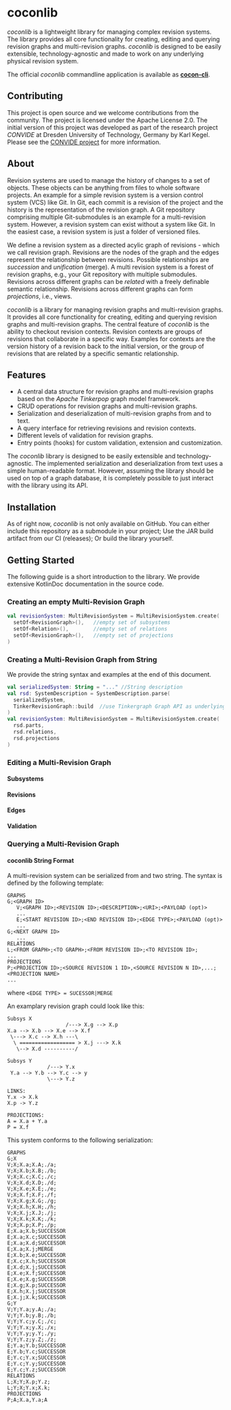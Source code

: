 # coconlib

*coconlib* is a lightweight library for managing complex revision systems. 
The library provides all core functionality for creating, editing and querying revision graphs and multi-revision graphs.
*coconlib* is designed to be easily extensible, technology-agnostic and made to work on any underlying physical revision system.

The official *coconlib* commandline application is available as **[cocon-cli](https://github.com/KKegel/cocon-cli)**.

## Contributing

This project is open source and we welcome contributions from the community.
The project is licensed under the Apache License 2.0.
The initial version of this project was developed as part of the research project *CONVIDE* at Dresden University of Technology, Germany by Karl Kegel.
Please see the [CONVIDE project](https://www.sfb1608.kit.edu/) for more information.

## About

Revision systems are used to manage the history of changes to a set of objects.
These objects can be anything from files to whole software projects.
An example for a simple revision system is a version control system (VCS) like Git.
In Git, each commit is a revision of the project and the history is the representation of the revision graph.
A Git repository comprising multiple Git-submodules is an example for a multi-revision system.
However, a revision system can exist without a system like Git. In the easiest case, a revision system is just a folder of
versioned files.

We define a revision system as a directed acylic graph of revisions - which we call revision graph.
Revisions are the nodes of the graph and the edges represent the relationship between revisions.
Possible relationships are *succession* and *unification* (merge).
A multi revision system is a forest of revision graphs, e.g., your Git repository with multiple submodules.
Revisions across different graphs can be *related* with a freely definable semantic relationship.
Revisions across different graphs can form *projections*, i.e., views.

*coconlib* is a library for managing revision graphs and multi-revision graphs.
It provides all core functionality for creating, editing and querying revision graphs and multi-revision graphs.
The central feature of *coconlib* is the ability to checkout revision contexts.
Revision contexts are groups of revisions that collaborate in a specific way.
Examples for contexts are the version history of a revision back to the initial version, or the group of revisions that are
related by a specific semantic relationship.

## Features

- A central data structure for revision graphs and multi-revision graphs based on the *Apache Tinkerpop* graph model framework.
- CRUD operations for revision graphs and multi-revision graphs.
- Serialization and deserialization of multi-revision graphs from and to text.
- A query interface for retrieving revisions and revision contexts.
- Different levels of validation for revision graphs.
- Entry points (hooks) for custom validation, extension and customization.

The *coconlib* library is designed to be easily extensible and technology-agnostic.
The implemented serialization and deserialization from text uses a simple human-readable format.
However, assuming the library should be used on top of a graph database, it is completely possible to just interact with the library using its API.

## Installation

As of right now, *coconlib* is not only available on GitHub. 
You can either include this repository as a submodule in your project; Use the JAR build artifact from our CI (releases); Or build the library yourself.

## Getting Started

The following guide is a short introduction to the library.
We provide extensive KotlinDoc documentation in the source code.

### Creating an empty Multi-Revision Graph
```kotlin
val revisionSystem: MultiRevisionSystem = MultiRevisionSystem.create(
  setOf<RevisionGraph>(),   //empty set of subsystems
  setOf<Relation>(),        //empty set of relations
  setOf<RevisionGraph>(),   //empty set of projections
)
```

### Creating a Multi-Revision Graph from String 
We provide the string syntax and examples at the end of this document.

```kotlin
val serializedSystem: String = "..." //String description
val rsd: SystemDescription = SystemDescription.parse(
  serializedSystem, 
  TinkerRevisionGraph::build  //use Tinkergraph Graph API as underlying library
)
val revisionSystem: MultiRevisionSystem = MultiRevisionSystem.create(
  rsd.parts,
  rsd.relations,
  rsd.projections
)
```

### Editing a Multi-Revision Graph

#### Subsystems

#### Revisions

#### Edges

#### Validation

### Querying a Multi-Revision Graph

#### coconlib String Format

A multi-revision system can be serialized from and two string.
The syntax is defined by the following template:
```
GRAPHS
G;<GRAPH ID>
   V;<GRAPH ID>;<REVISION ID>;<DESCRIPTION>;<URI>;<PAYLOAD (opt)>
   ...
   E;<START REVISION ID>;<END REVISION ID>;<EDGE TYPE>;<PAYLOAD (opt)>
   ...
G;<NEXT GRAPH ID>
   ...
RELATIONS
L;<FROM GRAPH>;<TO GRAPH>;<FROM REVISION ID>;<TO REVISION ID>;
...
PROJECTIONS
P;<PROJECTION ID>;<SOURCE REVISION 1 ID>,<SOURCE REVISION N ID>,...;<PROJECTION NAME>
...
```
where ``<EDGE TYPE> = SUCESSOR|MERGE``

An examplary revision graph could look like this:
```
Subsys X
                   /---> X.g --> X.p
X.a --> X.b --> X.e --> X.f
 \---> X.c --> X.h ---\
  \ ================== > X.j ---> X.k
   \--> X.d ----------/

Subsys Y
             /---> Y.x
 Y.a --> Y.b --> Y.c --> y
             \---> Y.z

LINKS:
Y.x -> X.k
X.p -> Y.z

PROJECTIONS:
A = X.a + Y.a
P = X.f
```

This system conforms to the following serialization:
```
GRAPHS
G;X
V;X;X.a;X.A;./a;
V;X;X.b;X.B;./b;
V;X;X.c;X.C;./c;
V;X;X.d;X.D;./d;
V;X;X.e;X.E;./e;
V;X;X.f;X.F;./f;
V;X;X.g;X.G;./g;
V;X;X.h;X.H;./h;
V;X;X.j;X.J;./j;
V;X;X.k;X.K;./k;
V;X;X.p;X.P;./p;
E;X.a;X.b;SUCCESSOR
E;X.a;X.c;SUCCESSOR
E;X.a;X.d;SUCCESSOR
E;X.a;X.j;MERGE
E;X.b;X.e;SUCCESSOR
E;X.c;X.h;SUCCESSOR
E;X.d;X.j;SUCCESSOR
E;X.e;X.f;SUCCESSOR
E;X.e;X.g;SUCCESSOR
E;X.g;X.p;SUCCESSOR
E;X.h;X.j;SUCCESSOR
E;X.j;X.k;SUCCESSOR
G;Y
V;Y;Y.a;y.A;./a;
V;Y;Y.b;y.B;./b;
V;Y;Y.c;y.C;./c;
V;Y;Y.x;y.X;./x;
V;Y;Y.y;y.Y;./y;
V;Y;Y.z;y.Z;./z;
E;Y.a;Y.b;SUCCESSOR
E;Y.b;Y.c;SUCCESSOR
E;Y.c;Y.x;SUCCESSOR
E;Y.c;Y.y;SUCCESSOR
E;Y.c;Y.z;SUCCESSOR
RELATIONS
L;X;Y;X.p;Y.z;
L;Y;X;Y.x;X.k;
PROJECTIONS
P;A;X.a,Y.a;A
```

